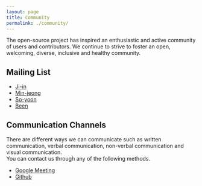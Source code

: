 ```yaml
---
layout: page
title: Community
permalink: ./community/
---
```


The open-source project has inspired an enthusiastic and active community of users and contributors. We continue to strive to foster an open, welcoming, diverse, inclusive and healthy community.

## Mailing List
- <a href="mailto:qkrwldls0204@gmail.com">Ji-in</a>
- <a href ="mailto:isakacindy@gmail.com">Min-jeong</a>
- <a href = "mailto:jena4075@gmail.com">So-yoon</a>
- <a href="mailto:leebin0603@gmail.com">Been</a>

## Communication Channels
There are different ways we can communicate such as written communication, verbal communication, non-verbal communication and visual communication.  
You can contact us through any of the following methods.

- <a href = "https://meet.google.com/yqw-csnr-fvi">Google Meeting</a>
- <a href = "https://github.com/jiin124/Sejong-healer">Github</a>
